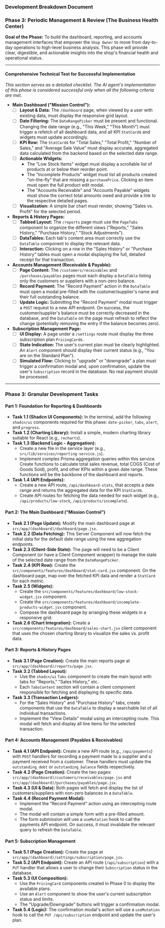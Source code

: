 ### **Development Breakdown Document**

### **Phase 3: Periodic Management & Review (The Business Health Center)**

**Goal of the Phase:** To build the dashboard, reporting, and accounts management interfaces that empower the `Shop Owner` to move from day-to-day operations to high-level business analysis. This phase will provide clear, digestible, and actionable insights into the shop's financial health and operational status.

---

#### **Comprehensive Technical Test for Successful Implementation**

_This section serves as a detailed checklist. The AI agent's implementation of this phase is considered successful only when all the following criteria are met._

- **Main Dashboard ("Mission Control"):**
  - [ ] **Layout & Data:** The `/dashboard` page, when viewed by a user with existing data, must display the responsive grid layout.
  - [ ] **Date Filtering:** The `DateRangePicker` must be present and functional. Changing the date range (e.g., "This Week," "This Month") must trigger a refetch of all dashboard data, and all KPI `StatCard`s and widgets must update accordingly.
  - [ ] **KPI Row:** The `StatCard`s for "Total Sales," "Total Profit," "Number of Sales," and "Average Sale Value" must display accurate, aggregated data calculated from the backend based on the selected date range.
  - [ ] **Actionable Widgets:**
    - The "Low Stock Items" widget must display a scrollable list of products at or below their reorder point.
    - The "Incomplete Products" widget must list all products created "on-the-fly" that are missing a `purchasePrice`. Clicking an item must open the full product edit modal.
    - The "Accounts Receivable" and "Accounts Payable" widgets must show the correct total amounts owed and provide a link to the respective detailed pages.
  - [ ] **Visualization:** A simple bar chart must render, showing "Sales vs. Profit" for the selected period.
- **Reports & History Pages:**
  - [ ] **Tabbed Layout:** The `/reports` page must use the `PageTabs` component to organize the different views ("Reports," "Sales History," "Purchase History," "Stock Adjustments").
  - [ ] **DataTables:** Each tab's content area must correctly use the `DataTable` component to display the relevant data.
  - [ ] **Interaction:** Clicking on a row in the "Sales History" or "Purchase History" tables must open a modal displaying the full, detailed receipt for that transaction.
- **Accounts Management (Receivable & Payable):**
  - [ ] **Page Content:** The `/customers/receivables` and `/purchases/payables` pages must each display a `DataTable` listing only the customers or suppliers with a non-zero balance.
  - [ ] **Record Payment:** The "Record Payment" action in the `DataTable` must open a modal pre-filled with the customer/supplier's name and their full outstanding balance.
  - [ ] **Update Logic:** Submitting the "Record Payment" modal must trigger a `POST` request to a new API endpoint. On success, the customer/supplier's balance must be correctly decreased in the database, and the `DataTable` on the page must refresh to reflect the change (potentially removing the entry if the balance becomes zero).
- **Subscription Management Page:**
  - [ ] **UI Display:** A page under a `/settings` route must display the three subscription plan `PricingCard`s.
  - [ ] **State Indication:** The user's current plan must be clearly highlighted. An `Alert` component should display their current status (e.g., "You are on the Standard Plan").
  - [ ] **Simulated Flow:** Clicking to "upgrade" or "downgrade" a plan must trigger a confirmation modal and, upon confirmation, update the user's `Subscription` record in the database. No real payment should be processed.

---

### **Phase 3: Granular Development Tasks**

#### **Part 1: Foundation for Reporting & Dashboards**

- **Task 1.1 (Shadcn UI Components):** In the terminal, add the following `shadcn/ui` components required for this phase: `date-picker`, `tabs`, `alert`, and `progress`.
- **Task 1.2 (Charting Library):** Install a simple, modern charting library suitable for React (e.g., `recharts`).
- **Task 1.3 (Backend Logic - Aggregation):**
  - Create a new file in the service layer (e.g., `src/lib/services/reporting-service.js`).
  - Implement complex Prisma aggregation queries within this service. Create functions to calculate total sales revenue, total COGS (Cost of Goods Sold), profit, and other KPIs within a given date range. These functions will be the backbone of the dashboard and reports.
- **Task 1.4 (API Endpoints):**
  - Create a new API route, `/api/dashboard-stats`, that accepts a date range and returns the aggregated data for the KPI `StatCard`s.
  - Create API routes for fetching the data needed for each widget (e.g., `/api/products/low-stock`, `/api/products/incomplete`).

#### **Part 2: The Main Dashboard ("Mission Control")**

- **Task 2.1 (Page Update):** Modify the main dashboard page at `src/app/(dashboard)/dashboard/page.jsx`.
- **Task 2.2 (Data Fetching):** This Server Component will now fetch the initial data for the default date range using the new aggregation endpoints.
- **Task 2.3 (Client-Side State):** The page will need to be a Client Component (or have a Client Component wrapper) to manage the state of the selected date range from the `DateRangePicker`.
- **Task 2.4 (KPI Row):** Create the `src/components/features/dashboard/stat-card.jsx` component. On the dashboard page, map over the fetched KPI data and render a `StatCard` for each metric.
- **Task 2.5 (Widgets):**
  - Create the `src/components/features/dashboard/low-stock-widget.jsx` component.
  - Create the `src/components/features/dashboard/incomplete-products-widget.jsx` component.
  - Compose the dashboard page by arranging these widgets in a responsive grid.
- **Task 2.6 (Chart Integration):** Create a `src/components/features/dashboard/sales-chart.jsx` client component that uses the chosen charting library to visualize the sales vs. profit data.

#### **Part 3: Reports & History Pages**

- **Task 3.1 (Page Creation):** Create the main reports page at `src/app/(dashboard)/reports/page.jsx`.
- **Task 3.2 (Tabbed Layout):**
  - Use the `shadcn/ui` `Tabs` component to create the main layout with tabs for "Reports," "Sales History," etc.
  - Each `TabsContent` section will contain a client component responsible for fetching and displaying its specific data.
- **Task 3.3 (Transaction Ledgers):**
  - For the "Sales History" and "Purchase History" tabs, create components that use the `DataTable` to display a searchable list of all individual transactions.
  - Implement the "View Details" modal using an intercepting route. This modal will fetch and display all line items for the selected transaction.

#### **Part 4: Accounts Management (Payables & Receivables)**

- **Task 4.1 (API Endpoint):** Create a new API route (e.g., `/api/payments`) with `POST` handlers for recording a payment made to a supplier and a payment received from a customer. These handlers must update the `outstanding_debt` or `outstanding_balance` fields respectively.
- **Task 4.2 (Page Creation):** Create the two pages: `src/app/(dashboard)/customers/receivables/page.jsx` and `src/app/(dashboard)/purchases/payables/page.jsx`.
- **Task 4.3 (UI & Data):** Both pages will fetch and display the list of customers/suppliers with non-zero balances in a `DataTable`.
- **Task 4.4 (Record Payment Modal):**
  - Implement the "Record Payment" action using an intercepting route modal.
  - The modal will contain a simple form with a pre-filled amount.
  - The form submission will use a `useMutation` hook to call the payments API endpoint. On success, it must invalidate the relevant query to refresh the `DataTable`.

#### **Part 5: Subscription Management**

- **Task 5.1 (Page Creation):** Create the page at `src/app/(dashboard)/settings/subscription/page.jsx`.
- **Task 5.2 (API Endpoint):** Create an API route (`/api/subscription`) with a `PUT` handler that allows a user to change their `Subscription` status in the database.
- **Task 5.3 (UI Composition):**
  - Use the `PricingCard` components created in Phase 0 to display the available plans.
  - Use an `Alert` component to show the user's current subscription status and limits.
  - The "Upgrade/Downgrade" buttons will trigger a confirmation modal.
- **Task 5.4 (Logic):** The confirmation modal's action will use a `useMutation` hook to call the `PUT /api/subscription` endpoint and update the user's plan.
